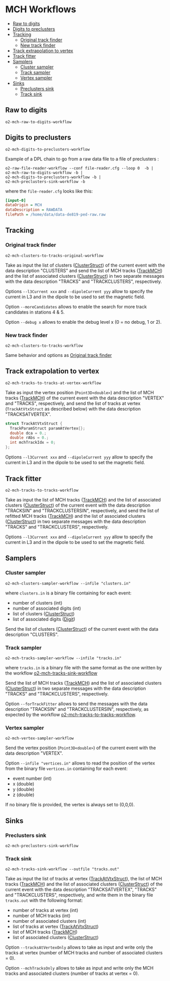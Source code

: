 <!-- doxy
\page refDetectorsMUONMCHWorkflow Workflows
/doxy -->

# MCH Workflows

<!-- vim-markdown-toc GFM -->

* [Raw to digits](#raw-to-digits)
* [Digits to preclusters](#digits-to-preclusters)
* [Tracking](#tracking)
  * [Original track finder](#original-track-finder)
  * [New track finder](#new-track-finder)
* [Track extrapolation to vertex](#track-extrapolation-to-vertex)
* [Track fitter](#track-fitter)
* [Samplers](#samplers)
  * [Cluster sampler](#cluster-sampler)
  * [Track sampler](#track-sampler)
  * [Vertex sampler](#vertex-sampler)
* [Sinks](#sinks)
  * [Preclusters sink](#preclusters-sink)
  * [Track sink](#track-sink)

<!-- vim-markdown-toc -->

## Raw to digits

`o2-mch-raw-to-digits-workflow`

## Digits to preclusters

`o2-mch-digits-to-preclusters-workflow`

Example of a DPL chain to go from a raw data file to a file of preclusters :

```shell
o2-raw-file-reader-workflow --conf file-reader.cfg --loop 0  -b |
o2-mch-raw-to-digits-workflow -b |
o2-mch-digits-to-preclusters-workflow -b |
o2-mch-preclusters-sink-workflow -b
```

where the `file-reader.cfg` looks like this:

```ini
[input-0]
dataOrigin = MCH
dataDescription = RAWDATA
filePath = /home/data/data-de819-ped-raw.raw
```

## Tracking

### Original track finder

`o2-mch-clusters-to-tracks-original-workflow`

Take as input the list of clusters ([ClusterStruct](../Base/include/MCHBase/ClusterBlock.h)) of the current event with the data description "CLUSTERS" and send the list of MCH tracks ([TrackMCH](../../../../DataFormats/Detectors/MUON/MCH/include/DataFormatsMCH/TrackMCH.h)) and the list of associated clusters ([ClusterStruct](../Base/include/MCHBase/ClusterBlock.h)) in two separate messages with the data description "TRACKS" and "TRACKCLUSTERS", respectively.

Options `--l3Current xxx` and `--dipoleCurrent yyy` allow to specify the current in L3 and in the dipole to be used to set the magnetic field.

Option `--moreCandidates` allows to enable the search for more track candidates in stations 4 & 5.

Option `--debug x` allows to enable the debug level x (0 = no debug, 1 or 2).

### New track finder

`o2-mch-clusters-to-tracks-workflow`

Same behavior and options as [Original track finder](#original-track-finder)

## Track extrapolation to vertex

`o2-mch-tracks-to-tracks-at-vertex-workflow`

Take as input the vertex position (`Point3D<double>`) and the list of MCH tracks ([TrackMCH](../../../../DataFormats/Detectors/MUON/MCH/include/DataFormatsMCH/TrackMCH.h)) of the current event with the data description "VERTEX" and "TRACKS", respectively, and send the list of tracks at vertex (`TrackAtVtxStruct` as described below) with the data description "TRACKSATVERTEX".

```c++
struct TrackAtVtxStruct {
  TrackParamStruct paramAtVertex{};
  double dca = 0.;
  double rAbs = 0.;
  int mchTrackIdx = 0;
};
```

Options `--l3Current xxx` and `--dipoleCurrent yyy` allow to specify the current in L3 and in the dipole to be used to set the magnetic field.

## Track fitter

`o2-mch-tracks-to-tracks-workflow`

Take as input the list of MCH tracks ([TrackMCH](../../../../DataFormats/Detectors/MUON/MCH/include/DataFormatsMCH/TrackMCH.h)) and the list of associated clusters ([ClusterStruct](../Base/include/MCHBase/ClusterBlock.h)) of the current event with the data description "TRACKSIN" and "TRACKCLUSTERSIN", respectively, and send the list of refitted MCH tracks ([TrackMCH](../../../../DataFormats/Detectors/MUON/MCH/include/DataFormatsMCH/TrackMCH.h)) and the list of associated clusters ([ClusterStruct](../Base/include/MCHBase/ClusterBlock.h)) in two separate messages with the data description "TRACKS" and "TRACKCLUSTERS", respectively.

Options `--l3Current xxx` and `--dipoleCurrent yyy` allow to specify the current in L3 and in the dipole to be used to set the magnetic field.

## Samplers

### Cluster sampler

```shell
o2-mch-clusters-sampler-workflow --infile "clusters.in"
```

where `clusters.in` is a binary file containing for each event:

* number of clusters (int)
* number of associated digits (int)
* list of clusters ([ClusterStruct](../Base/include/MCHBase/ClusterBlock.h))
* list of associated digits ([Digit](../Base/include/MCHBase/Digit.h))

Send the list of clusters ([ClusterStruct](../Base/include/MCHBase/ClusterBlock.h)) of the current event with the data description "CLUSTERS".

### Track sampler

`o2-mch-tracks-sampler-workflow --infile "tracks.in"`

where `tracks.in` is a binary file with the same format as the one written by the workflow [o2-mch-tracks-sink-workflow](#track-sink)

Send the list of MCH tracks ([TrackMCH](../../../../DataFormats/Detectors/MUON/MCH/include/DataFormatsMCH/TrackMCH.h)) and the list of associated clusters ([ClusterStruct](../Base/include/MCHBase/ClusterBlock.h)) in two separate messages with the data description "TRACKS" and "TRACKCLUSTERS", respectively.

Option `--forTrackFitter` allows to send the messages with the data description "TRACKSIN" and "TRACKCLUSTERSIN", respectively, as expected by the workflow [o2-mch-tracks-to-tracks-workflow](#track-fitter).

### Vertex sampler

`o2-mch-vertex-sampler-workflow`

Send the vertex position (`Point3D<double>`) of the current event with the data description "VERTEX".

Option `--infile "vertices.in"` allows to read the position of the vertex from the binary file `vertices.in` containing for each event:

* event number (int)
* x (double)
* y (double)
* z (double)

If no binary file is provided, the vertex is always set to (0,0,0).

## Sinks

### Preclusters sink

`o2-mch-preclusters-sink-workflow`

### Track sink

`o2-mch-tracks-sink-workflow --outfile "tracks.out"`

Take as input the list of tracks at vertex ([TrackAtVtxStruct](#track-extrapolation-to-vertex)), the list of MCH tracks ([TrackMCH](../../../../DataFormats/Detectors/MUON/MCH/include/DataFormatsMCH/TrackMCH.h)) and the list of associated clusters ([ClusterStruct](../Base/include/MCHBase/ClusterBlock.h)) of the current event with the data description "TRACKSATVERTEX", "TRACKS" and "TRACKCLUSTERS", respectively, and write them in the binary file `tracks.out` with the following format:

* number of tracks at vertex (int)
* number of MCH tracks (int)
* number of associated clusters (int)
* list of tracks at vertex ([TrackAtVtxStruct](#track-extrapolation-to-vertex))
* list of MCH tracks ([TrackMCH](../../../../DataFormats/Detectors/MUON/MCH/include/DataFormatsMCH/TrackMCH.h))
* list of associated clusters ([ClusterStruct](../Base/include/MCHBase/ClusterBlock.h))

Option `--tracksAtVertexOnly` allows to take as input and write only the tracks at vertex (number of MCH tracks and number of associated clusters = 0).

Option `--mchTracksOnly` allows to take as input and write only the MCH tracks and associated clusters (number of tracks at vertex = 0).
